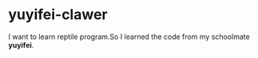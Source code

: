 # yuyifei-clawer
I want to learn reptile program.So I learned the code from my schoolmate **yuyifei**.
